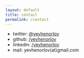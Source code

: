 ```yaml
---
layout: default
title: contact
permalink: /contact
---
```


<ul class="contact-list">
  <li>twitter: <a href="http://twitter.com/yevhenorlov">@yevhenorlov</a></li>
  <li>github: <a href="http://github.com/yevhenorlov">/yevhenorlov</a></li>
  <li>linkedin: <a href="http://linkedin.com/in/yevhenorlov">/yevhenorlov</a></li>
  <li>mail: yevhenorlov(at)gmail.com</li>
</ul>
